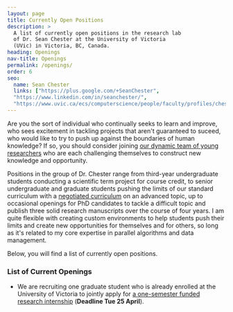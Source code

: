 ```yaml
---
layout: page
title: Currently Open Positions
description: >
  A list of currently open positions in the research lab
  of Dr. Sean Chester at the University of Victoria
  (UVic) in Victoria, BC, Canada. 
heading: Openings
nav-title: Openings
permalink: /openings/
order: 6
seo:
  name: Sean Chester
  links: ["https://plus.google.com/+SeanChester",
  "https://www.linkedin.com/in/seanchester/",
  "https://www.uvic.ca/ecs/computerscience/people/faculty/profiles/chester-sean.php"]
---
```



Are you the sort of individual who continually seeks to learn and improve,
who sees excitement in tackling projects that aren't guaranteed to suceed,
who would like to try to push up against the boundaries of human knowledge? 
If so, you should consider joining [our dynamic team of young researchers](../students/)
who are each challenging themselves to construct new knowledge and opportunity.

Positions in the group of Dr. Chester range from third-year undergraduate students conducting a scientific term project for course credit,
to senior undergraduate and graduate students pushing the limits of our standard curriculum with a [negotiated curriculum](http://repository.londonmet.ac.uk/5176/) on an advanced topic,
up to occasional openings for PhD candidates to tackle a difficult topic and publish three solid research manuscripts over the course of four years.
I am quite flexible with creating custom environments to help students push their limits and create new opportunities for themselves and for others, so long as it's related to my core expertise in parallel algorithms and data management.

Below, you will find a list of currently open positions.



### List of Current Openings

 * We are recruiting one graduate student who is already enrolled at the University of Victoria to jointly apply for [a one-semester funded research internship](research-intern-fall-2023) (**Deadline Tue 25 April**).
